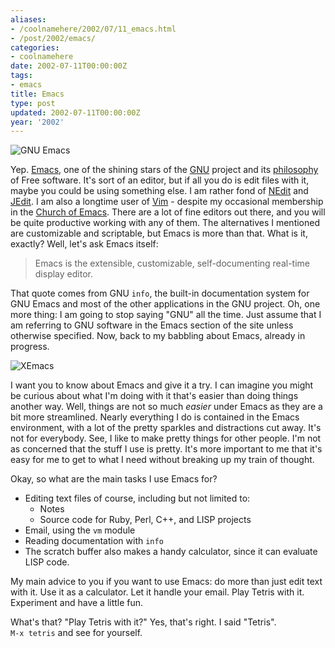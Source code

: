 ```yaml
---
aliases:
- /coolnamehere/2002/07/11_emacs.html
- /post/2002/emacs/
categories:
- coolnamehere
date: 2002-07-11T00:00:00Z
tags:
- emacs
title: Emacs
type: post
updated: 2002-07-11T00:00:00Z
year: '2002'
---
```

<!--more-->
![GNU Emacs](/img/2002/emacs-logo.png)

Yep. [Emacs](http://www.gnu.org/software/emacs/), one of the shining stars of 
the [GNU](http://www.gnu.org/) project and its 
[philosophy](http://www.gnu.org/philosophy/philosophy.html) of Free software. 
It's sort of an editor, but if all you do is edit files with it, maybe you 
could be using something else. I am rather fond of [NEdit](http://www.nedit.org/) 
and [JEdit](http://www.jedit.org/). I am also a longtime user of 
[Vim](http://www.vim.org/) - despite my occasional membership in the [Church of 
Emacs](http://www.dina.dk/~abraham/religion/).  There are a lot of fine 
editors out there, and you will be quite productive working with any of them. 
The alternatives I mentioned are customizable and scriptable, but Emacs is 
more than that. What is it, exactly? Well, let's ask Emacs itself:
        
> Emacs is the extensible, customizable, self-documenting real-time display editor.

That quote comes from GNU `info`, the built-in documentation system for GNU 
Emacs and most of the other applications in the GNU project. Oh, one more 
thing: I am going to stop saying "GNU" all the time. Just assume that I am 
referring to GNU software in the Emacs section of the site unless otherwise 
specified. Now, back to my babbling about Emacs, already in progress.

![XEmacs](/img/2002/xemacs-logo.png)

I want you to know about Emacs and give it a try. I can imagine you might be 
curious about what I'm doing with it that's easier than doing things another 
way. Well, things are not so much *easier* under Emacs as they are a bit more 
streamlined. Nearly everything I do is contained in the Emacs environment, 
with a lot of the pretty sparkles and distractions cut away.  It's not for 
everybody. See, I like to make pretty things for other people.  I'm not as 
concerned that the stuff I use is pretty. It's more important to me that it's 
easy for me to get to what I need without breaking up my train of thought.

Okay, so what are the main tasks I use Emacs for?

* Editing text files of course, including but not limited to:
  * Notes
  * Source code for Ruby, Perl, C++, and LISP projects
* Email, using the `vm` module
* Reading documentation with `info`
* The scratch buffer also makes a handy calculator, since it can evaluate LISP code.

My main advice to you if you want to use Emacs: do more than just edit text 
with it. Use it as a calculator. Let it handle your email. Play Tetris with 
it. Experiment and have a little fun. 

What's that? "Play Tetris with it?" Yes, that's right. I said "Tetris".  
`M-x tetris` and see for yourself.


